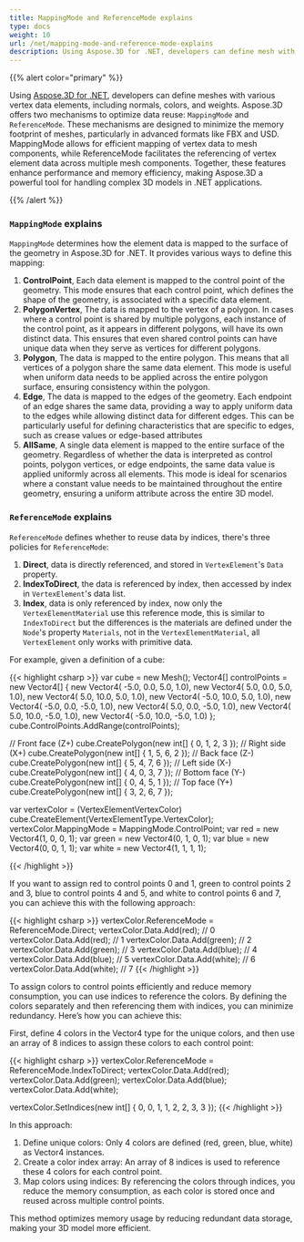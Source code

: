 ```yaml
---
title: MappingMode and ReferenceMode explains
type: docs
weight: 10
url: /net/mapping-mode-and-reference-mode-explains
description: Using Aspose.3D for .NET, developers can define mesh with various vertex data elements, here we explain how to map data to meshes' component and resuze data.
---
```


{{% alert color="primary" %}}

Using [Aspose.3D for .NET](https://products.aspose.com/3d/net/), developers can define meshes with various vertex data elements, including normals, colors, and weights. Aspose.3D offers two mechanisms to optimize data reuse: `MappingMode` and `ReferenceMode`. These mechanisms are designed to minimize the memory footprint of meshes, particularly in advanced formats like FBX and USD. MappingMode allows for efficient mapping of vertex data to mesh components, while ReferenceMode facilitates the referencing of vertex element data across multiple mesh components. Together, these features enhance performance and memory efficiency, making Aspose.3D a powerful tool for handling complex 3D models in .NET applications.

{{% /alert %}}



### `MappingMode` explains

 `MappingMode` determines how the element data is mapped to the surface of the geometry in Aspose.3D for .NET. It provides various ways to define this mapping:

1. **ControlPoint**,  Each data element is mapped to the control point of the geometry. This mode ensures that each control point, which defines the shape of the geometry, is associated with a specific data element.
1. **PolygonVertex**, The data is mapped to the vertex of a polygon. In cases where a control point is shared by multiple polygons, each instance of the control point, as it appears in different polygons, will have its own distinct data. This ensures that even shared control points can have unique data when they serve as vertices for different polygons.
1. **Polygon**, The data is mapped to the entire polygon. This means that all vertices of a polygon share the same data element. This mode is useful when uniform data needs to be applied across the entire polygon surface, ensuring consistency within the polygon.
1. **Edge**, The data is mapped to the edges of the geometry. Each endpoint of an edge shares the same data, providing a way to apply uniform data to the edges while allowing distinct data for different edges. This can be particularly useful for defining characteristics that are specific to edges, such as crease values or edge-based attributes
1. **AllSame**, A single data element is mapped to the entire surface of the geometry. Regardless of whether the data is interpreted as control points, polygon vertices, or edge endpoints, the same data value is applied uniformly across all elements. This mode is ideal for scenarios where a constant value needs to be maintained throughout the entire geometry, ensuring a uniform attribute across the entire 3D model.




### `ReferenceMode` explains
 `ReferenceMode` defines whether to reuse data by indices, there's three policies for `ReferenceMode`:

 1.  **Direct**, data is directly referenced, and stored in `VertexElement`'s `Data` property.
 1.  **IndexToDirect**, the data is referenced by index, then accessed by index in `VertexElement`'s data list.
 1.  **Index**, data is only referenced by index, now only the `VertexElementMaterial` use this reference mode, this is similar to `IndexToDirect` but the differences is the materials are defined under the `Node`'s property `Materials`, not in the `VertexElementMaterial`, all `VertexElement` only works with primitive data.



For example, given a definition of a cube:

{{< highlight csharp >}}
var cube = new Mesh();
Vector4[] controlPoints = new Vector4[]
{
    new Vector4( -5.0, 0.0, 5.0, 1.0),
    new Vector4( 5.0, 0.0, 5.0, 1.0),
    new Vector4( 5.0, 10.0, 5.0, 1.0),
    new Vector4( -5.0, 10.0, 5.0, 1.0),
    new Vector4( -5.0, 0.0, -5.0, 1.0),
    new Vector4( 5.0, 0.0, -5.0, 1.0),
    new Vector4( 5.0, 10.0, -5.0, 1.0),
    new Vector4( -5.0, 10.0, -5.0, 1.0)
};
cube.ControlPoints.AddRange(controlPoints);

// Front face (Z+)
cube.CreatePolygon(new int[] { 0, 1, 2, 3 });
// Right side (X+)
cube.CreatePolygon(new int[] { 1, 5, 6, 2 });
// Back face (Z-)
cube.CreatePolygon(new int[] { 5, 4, 7, 6 });
// Left side (X-)
cube.CreatePolygon(new int[] { 4, 0, 3, 7 });
// Bottom face (Y-)
cube.CreatePolygon(new int[] { 0, 4, 5, 1 });
// Top face (Y+)
cube.CreatePolygon(new int[] { 3, 2, 6, 7 });

var vertexColor = (VertexElementVertexColor) cube.CreateElement(VertexElementType.VertexColor);
vertexColor.MappingMode = MappingMode.ControlPoint;
var red = new Vector4(1, 0, 0, 1);
var green = new Vector4(0, 1, 0, 1);
var blue = new Vector4(0, 0, 1, 1);
var white = new Vector4(1, 1, 1, 1);

{{< /highlight >}}

If you want to assign red to control points 0 and 1, green to control points 2 and 3, blue to control points 4 and 5, and white to control points 6 and 7, you can achieve this with the following approach:

{{< highlight csharp >}}
vertexColor.ReferenceMode = ReferenceMode.Direct;
vertexColor.Data.Add(red); // 0
vertexColor.Data.Add(red); // 1
vertexColor.Data.Add(green); // 2
vertexColor.Data.Add(green); // 3
vertexColor.Data.Add(blue); // 4
vertexColor.Data.Add(blue); // 5
vertexColor.Data.Add(white); // 6
vertexColor.Data.Add(white); // 7
{{< /highlight >}}

To assign colors to control points efficiently and reduce memory consumption, you can use indices to reference the colors. By defining the colors separately and then referencing them with indices, you can minimize redundancy. Here’s how you can achieve this:

First, define 4 colors in the Vector4 type for the unique colors, and then use an array of 8 indices to assign these colors to each control point:

{{< highlight csharp >}}
vertexColor.ReferenceMode = ReferenceMode.IndexToDirect;
vertexColor.Data.Add(red);
vertexColor.Data.Add(green);
vertexColor.Data.Add(blue);
vertexColor.Data.Add(white);

vertexColor.SetIndices(new int[] { 0, 0, 1, 1, 2, 2, 3, 3 });
{{< /highlight >}}

In this approach:

1.    Define unique colors: Only 4 colors are defined (red, green, blue, white) as Vector4 instances.
1.    Create a color index array: An array of 8 indices is used to reference these 4 colors for each control point.
1.    Map colors using indices: By referencing the colors through indices, you reduce the memory consumption, as each color is stored once and reused across multiple control points.

This method optimizes memory usage by reducing redundant data storage, making your 3D model more efficient.